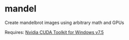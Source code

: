 # mandel
Create mandelbrot images using arbitrary math and GPUs



Requires: [Nvidia CUDA Toolkit for Windows v7.5](https://developer.nvidia.com/cuda-75-downloads-archive)



